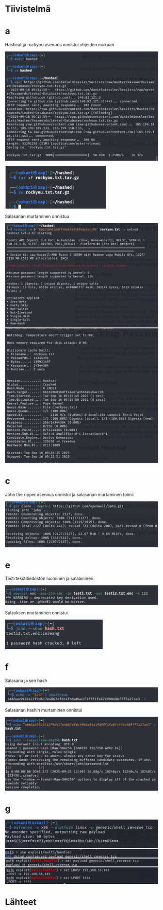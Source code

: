 # Tiivistelmä

# a
Hashcat ja rockyou asennus onnistui ohjeiden mukaan

![Alt text](https://github.com/OskariSalovaara/Tunkeutumistestaus-OskariSalovaara/blob/main/images/hashed%20ja%20rockyou%20asennus.png)


![Alt text](https://github.com/OskariSalovaara/Tunkeutumistestaus-OskariSalovaara/blob/main/images/rockyou%20asennus2.png)

Salasanan murtaminen onnistuu

![Alt text](https://github.com/OskariSalovaara/Tunkeutumistestaus-OskariSalovaara/blob/main/images/esimerkkisalasana1.png)
![Alt text](https://github.com/OskariSalovaara/Tunkeutumistestaus-OskariSalovaara/blob/main/images/esimerkkisalasana2.png)
# c
John the ripper asennus onnistui ja salasanan murtaminen toimii

![Alt text](https://github.com/OskariSalovaara/Tunkeutumistestaus-OskariSalovaara/blob/main/images/h5c.png)
# e
Testi tekstitiedoston luominen ja salaaminen.

![Alt text](https://github.com/OskariSalovaara/Tunkeutumistestaus-OskariSalovaara/blob/main/images/h5ee.png)

Salauksen murtaminen onnistui

![Alt text](https://github.com/OskariSalovaara/Tunkeutumistestaus-OskariSalovaara/blob/main/images/h5eee.png)
# f
Salasana ja sen hash

![Alt text](https://github.com/OskariSalovaara/Tunkeutumistestaus-OskariSalovaara/blob/main/images/h5f.png)

Salasanan hashin murtaminen onnistui

![Alt text](https://github.com/OskariSalovaara/Tunkeutumistestaus-OskariSalovaara/blob/main/images/h5ff.png)
# g
![Alt text](https://github.com/OskariSalovaara/Tunkeutumistestaus-OskariSalovaara/blob/main/images/h5g.png)
![Alt text](https://github.com/OskariSalovaara/Tunkeutumistestaus-OskariSalovaara/blob/main/images/h5gg.png)
![Alt text](https://github.com/OskariSalovaara/Tunkeutumistestaus-OskariSalovaara/blob/main/images/h5ggg.png)
![Alt text](https://github.com/OskariSalovaara/Tunkeutumistestaus-OskariSalovaara/blob/main/images/h5gggg.png)
# Lähteet
